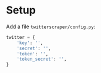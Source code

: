 # Setup

Add a file `twitterscraper/config.py`:

```python
twitter = {
    'key': '',
    'secret': '',
    'token': '',
    'token_secret': '',
}
```
